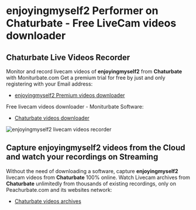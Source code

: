 # enjoyingmyself2 Performer on Chaturbate - Free LiveCam videos downloader

## Chaturbate Live Videos Recorder

Monitor and record livecam videos of **enjoyingmyself2** from **Chaturbate** with Moniturbate.com
Get a premium trial for free by just and only registering with your Email address:
* [enjoyingmyself2 Premium videos downloader](https://moniturbate.com/request-demo-licence-key.html)

Free livecam videos downloader - Moniturbate Software:
* [Chaturbate videos downloader](https://moniturbate.com/moniturbate-download-software.html)

![enjoyingmyself2 livecam videos recorder](https://peachurnet.com/templates/moniturbate-software.png)


## Capture enjoyingmyself2 videos from the Cloud and watch your recordings on Streaming

Without the need of downloading a software, capture **enjoyingmyself2** livecam videos from **Chaturbate** 100% online.
Watch Livecam archives from **Chaturbate** unlimitedly from thousands of existing recordings, only on Peachurbate.com and its websites network:
* [Chaturbate videos archives](https://peachurnet.com/)